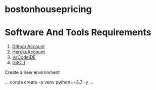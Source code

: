 # bostonhousepricing

# Software And Tools Requirements

1. [Github Account](https://github.com)
2. [HerokuAccount](https://heroku.com) 
3. [VsCodeIDE](https://code.visualstudio.com/)
4. [GitCLI](https://git-scm.com/book/en/v2/Getting-Started-The-Command-Line)

Create a new environment

...
conda create -p venv python==3.7 -y
...

